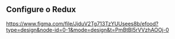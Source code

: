 ## Configure o Redux

https://www.figma.com/file/JjduV2Tg713TzYUUsees8b/efood?type=design&node-id=0-1&mode=design&t=PmBtBI5rVVzhAOOj-0
